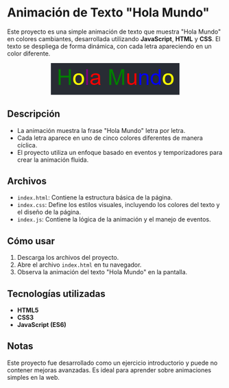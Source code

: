 # Animación de Texto "Hola Mundo"

Este proyecto es una simple animación de texto que muestra "Hola Mundo" en colores cambiantes, desarrollada utilizando **JavaScript**, **HTML** y **CSS**. El texto se despliega de forma dinámica, con cada letra apareciendo en un color diferente.

<div align="center">
  <img src="Hola_Mundo.png" alt="Imagen del hola mundo" width="300">
</div>

## Descripción

- La animación muestra la frase "Hola Mundo" letra por letra.
- Cada letra aparece en uno de cinco colores diferentes de manera cíclica.
- El proyecto utiliza un enfoque basado en eventos y temporizadores para crear la animación fluida.

## Archivos

- `index.html`: Contiene la estructura básica de la página.
- `index.css`: Define los estilos visuales, incluyendo los colores del texto y el diseño de la página.
- `index.js`: Contiene la lógica de la animación y el manejo de eventos.

## Cómo usar

1. Descarga los archivos del proyecto.
2. Abre el archivo `index.html` en tu navegador.
3. Observa la animación del texto "Hola Mundo" en la pantalla.

## Tecnologías utilizadas

- **HTML5**
- **CSS3**
- **JavaScript (ES6)**

## Notas
Este proyecto fue desarrollado como un ejercicio introductorio y puede no contener mejoras avanzadas. Es ideal para aprender sobre animaciones simples en la web.
